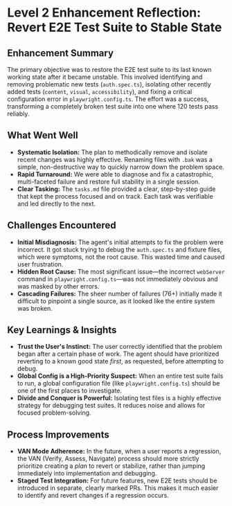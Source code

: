 # Level 2 Enhancement Reflection: Revert E2E Test Suite to Stable State

## Enhancement Summary
The primary objective was to restore the E2E test suite to its last known working state after it became unstable. This involved identifying and removing problematic new tests (`auth.spec.ts`), isolating other recently added tests (`content`, `visual`, `accessibility`), and fixing a critical configuration error in `playwright.config.ts`. The effort was a success, transforming a completely broken test suite into one where 120 tests pass reliably.

## What Went Well
- **Systematic Isolation:** The plan to methodically remove and isolate recent changes was highly effective. Renaming files with `.bak` was a simple, non-destructive way to quickly narrow down the problem space.
- **Rapid Turnaround:** We were able to diagnose and fix a catastrophic, multi-faceted failure and restore full stability in a single session.
- **Clear Tasking:** The `tasks.md` file provided a clear, step-by-step guide that kept the process focused and on track. Each task was verifiable and led directly to the next.

## Challenges Encountered
- **Initial Misdiagnosis:** The agent's initial attempts to fix the problem were incorrect. It got stuck trying to debug the `auth.spec.ts` and fixture files, which were symptoms, not the root cause. This wasted time and caused user frustration.
- **Hidden Root Cause:** The most significant issue—the incorrect `webServer` command in `playwright.config.ts`—was not immediately obvious and was masked by other errors.
- **Cascading Failures:** The sheer number of failures (76+) initially made it difficult to pinpoint a single source, as it looked like the entire system was broken.

## Key Learnings & Insights
- **Trust the User's Instinct:** The user correctly identified that the problem began after a certain phase of work. The agent should have prioritized reverting to a known good state *first*, as requested, before attempting to debug.
- **Global Config is a High-Priority Suspect:** When an entire test suite fails to run, a global configuration file (like `playwright.config.ts`) should be one of the first places to investigate.
- **Divide and Conquer is Powerful:** Isolating test files is a highly effective strategy for debugging test suites. It reduces noise and allows for focused problem-solving.

## Process Improvements
- **VAN Mode Adherence:** In the future, when a user reports a regression, the VAN (Verify, Assess, Navigate) process should more strictly prioritize creating a *plan* to revert or stabilize, rather than jumping immediately into implementation and debugging.
- **Staged Test Integration:** For future features, new E2E tests should be introduced in separate, clearly marked PRs. This makes it much easier to identify and revert changes if a regression occurs. 